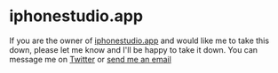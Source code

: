 # iphonestudio.app

If you are the owner of [iphonestudio.app](https://iphonestudio.app) and would like me to take this down, please let me know and I'll be happy to take it down. You can message me on [Twitter](https://twitter.com/CobreDev) or [send me an email](mailt0:cobre@cobre.dev)